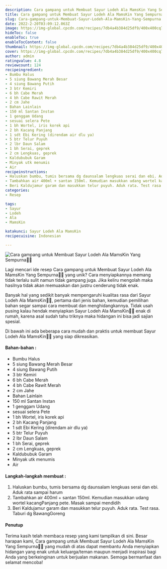 ```yaml
---
description: Cara gampang untuk Membuat Sayur Lodeh Ala MamsKin Yang Sempurna"
title: Cara gampang untuk Membuat Sayur Lodeh Ala MamsKin Yang Sempurna
slug: Cara-gampang-untuk-Membuat-Sayur-Lodeh-Ala-MamsKin-Yang-Sempurna
date: 2022-2-20T03:09:12.063Z
image: https://img-global.cpcdn.com/recipes/7db4a4b384d25df9/400x400cq70/photo.jpg
hideToc: false
enableToc: true
enableTocContent: false
thumbnail: https://img-global.cpcdn.com/recipes/7db4a4b384d25df9/400x400cq70/photo.jpg
cover: https://img-global.cpcdn.com/recipes/7db4a4b384d25df9/400x400cq70/photo.jpg
author: admin
ratingvalue: 4.8
reviewcount: 124
recipeingredient:
- Bumbu Halus
- 5 siung Bawang Merah Besar
- 4 siung Bawang Putih
- 3 btr Kemiri
- 6 bh Cabe Merah
- 4 bh Cabe Rawit Merah
- 2 cm Jahe
- Bahan Lainlain
- 150 ml Santan Instan
- 1 genggam Udang
- sesuai selera Pete
- 1 bh Wortel, iris korek api
- 2 bh Kacang Panjang
- 1 sdt Ebi Kering (direndam air dlu ya)
- 5 btr Telur Puyuh
- 2 lbr Daun Salam
- 1 bh Serai, geprek
- 2 cm Lengkuas, geprek
- Kaldububuk Garam
- Minyak utk menumis
- Air
recipeinstructions:
- Haluskan bumbu, tumis bersama dg daunsalam lengkuas serai dan ebi. Aduk rata sampai harum
- Tambahkan air 400ml + santan 150ml. Kemudian masukkan udang wortel kacangPanjang pete. Masak sampai mendidih
- Beri Kaldujamur garam dan masukkan telur puyuh. Aduk rata. Test rasa. Taburi dg BawangGoreng
categories:
- Resep

tags:
- Sayur
- Lodeh
- Ala
- MamsKin

katakunci: Sayur Lodeh Ala MamsKin
recipecuisine: Indonesian

---
```


![Cara gampang untuk Membuat Sayur Lodeh Ala MamsKin Yang Sempurna👩‍🍳](https://img-global.cpcdn.com/recipes/7db4a4b384d25df9/400x400cq70/photo.jpg)

Lagi mencari ide resep Cara gampang untuk Membuat Sayur Lodeh Ala MamsKin Yang Sempurna👩‍🍳 yang unik? Cara menyiapkannya memang tidak terlalu sulit namun tidak gampang juga. Jika keliru mengolah maka hasilnya tidak akan memuaskan dan justru cenderung tidak enak.

Banyak hal yang sedikit banyak mempengaruhi kualitas rasa dari Sayur Lodeh Ala MamsKin👩‍🍳, pertama dari jenis bahan, kemudian pemilihan bahan segar sampai cara membuat dan menghidangkannya. Tidak usah pusing kalau hendak menyiapkan Sayur Lodeh Ala MamsKin👩‍🍳 enak di rumah, karena asal sudah tahu triknya maka hidangan ini bisa jadi sajian spesial.

Di bawah ini ada beberapa cara mudah dan praktis untuk membuat Sayur Lodeh Ala MamsKin👩‍🍳 yang siap dikreasikan.

<!--inarticleads1-->

#### Bahan-bahan :

- Bumbu Halus
- 5 siung Bawang Merah Besar
- 4 siung Bawang Putih
- 3 btr Kemiri
- 6 bh Cabe Merah
- 4 bh Cabe Rawit Merah
- 2 cm Jahe
- Bahan Lainlain
- 150 ml Santan Instan
- 1 genggam Udang
- sesuai selera Pete
- 1 bh Wortel, iris korek api
- 2 bh Kacang Panjang
- 1 sdt Ebi Kering (direndam air dlu ya)
- 5 btr Telur Puyuh
- 2 lbr Daun Salam
- 1 bh Serai, geprek
- 2 cm Lengkuas, geprek
- Kaldububuk Garam
- Minyak utk menumis
- Air

<!--inarticleads2-->

#### Langkah-langkah membuat :

1. Haluskan bumbu, tumis bersama dg daunsalam lengkuas serai dan ebi. Aduk rata sampai harum
1. Tambahkan air 400ml + santan 150ml. Kemudian masukkan udang wortel kacangPanjang pete. Masak sampai mendidih
1. Beri Kaldujamur garam dan masukkan telur puyuh. Aduk rata. Test rasa. Taburi dg BawangGoreng

#### Penutup

Terima kasih telah membaca resep yang kami tampilkan di sini. Besar harapan kami, Cara gampang untuk Membuat Sayur Lodeh Ala MamsKin Yang Sempurna👩‍🍳 yang mudah di atas dapat membantu Anda menyiapkan hidangan yang enak untuk keluarga/teman maupun menjadi inspirasi bagi Anda yang berkeinginan untuk berjualan makanan. Semoga bermanfaat dan selamat mencoba!